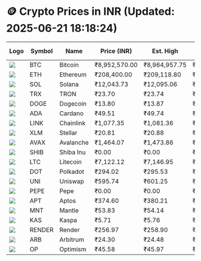 # 🪙 Crypto Prices in INR (Updated: 2025-06-21 18:18:24)

| Logo | Symbol | Name       | Price (INR) | Est. High | Est. Low | Gross Profit | Fees | Net Profit | ROI % |
|------|--------|------------|-------------|-----------|----------|---------------|------|-------------|--------|
| ![](https://coin-images.coingecko.com/coins/images/1/large/bitcoin.png?1696501400) | BTC    | Bitcoin    | ₹8,952,570.00 | ₹8,964,957.75 | ₹8,940,182.25 | ₹277.13 | ₹200.00 | ₹77.13 | 0.08% |
| ![](https://coin-images.coingecko.com/coins/images/279/large/ethereum.png?1696501628) | ETH    | Ethereum   | ₹208,400.00 | ₹209,118.80 | ₹207,681.20 | ₹692.21 | ₹200.00 | ₹492.21 | 0.49% |
| ![](https://coin-images.coingecko.com/coins/images/4128/large/solana.png?1718769756) | SOL    | Solana     | ₹12,043.73 | ₹12,095.06 | ₹11,992.40 | ₹855.97 | ₹200.00 | ₹655.97 | 0.66% |
| ![](https://coin-images.coingecko.com/coins/images/1094/large/tron-logo.png?1696502193) | TRX    | TRON       | ₹23.70 | ₹23.74 | ₹23.66 | ₹304.26 | ₹200.00 | ₹104.26 | 0.10% |
| ![](https://coin-images.coingecko.com/coins/images/5/large/dogecoin.png?1696501409) | DOGE   | Dogecoin   | ₹13.80 | ₹13.87 | ₹13.73 | ₹961.12 | ₹200.00 | ₹761.12 | 0.76% |
| ![](https://coin-images.coingecko.com/coins/images/975/large/cardano.png?1696502090) | ADA    | Cardano    | ₹49.51 | ₹49.74 | ₹49.28 | ₹919.17 | ₹200.00 | ₹719.17 | 0.72% |
| ![](https://coin-images.coingecko.com/coins/images/877/large/chainlink-new-logo.png?1696502009) | LINK   | Chainlink  | ₹1,077.35 | ₹1,081.36 | ₹1,073.34 | ₹746.27 | ₹200.00 | ₹546.27 | 0.55% |
| ![](https://coin-images.coingecko.com/coins/images/100/large/fmpFRHHQ_400x400.jpg?1735231350) | XLM    | Stellar    | ₹20.81 | ₹20.88 | ₹20.74 | ₹636.33 | ₹200.00 | ₹436.33 | 0.44% |
| ![](https://coin-images.coingecko.com/coins/images/12559/large/Avalanche_Circle_RedWhite_Trans.png?1696512369) | AVAX   | Avalanche  | ₹1,464.07 | ₹1,473.86 | ₹1,454.28 | ₹1,346.02 | ₹200.00 | ₹1,146.02 | 1.15% |
| ![](https://coin-images.coingecko.com/coins/images/11939/large/shiba.png?1696511800) | SHIB   | Shiba Inu  | ₹0.00 | ₹0.00 | ₹0.00 | ₹1,033.17 | ₹200.00 | ₹833.17 | 0.83% |
| ![](https://coin-images.coingecko.com/coins/images/2/large/litecoin.png?1696501400) | LTC    | Litecoin   | ₹7,122.12 | ₹7,146.95 | ₹7,097.29 | ₹699.73 | ₹200.00 | ₹499.73 | 0.50% |
| ![](https://coin-images.coingecko.com/coins/images/12171/large/polkadot.png?1696512008) | DOT    | Polkadot   | ₹294.02 | ₹295.53 | ₹292.51 | ₹1,034.85 | ₹200.00 | ₹834.85 | 0.83% |
| ![](https://coin-images.coingecko.com/coins/images/12504/large/uniswap-logo.png?1720676669) | UNI    | Uniswap    | ₹595.74 | ₹601.25 | ₹590.23 | ₹1,867.92 | ₹200.00 | ₹1,667.92 | 1.67% |
| ![](https://coin-images.coingecko.com/coins/images/29850/large/pepe-token.jpeg?1696528776) | PEPE   | Pepe       | ₹0.00 | ₹0.00 | ₹0.00 | ₹1,860.15 | ₹200.00 | ₹1,660.15 | 1.66% |
| ![](https://coin-images.coingecko.com/coins/images/26455/large/aptos_round.png?1696525528) | APT    | Aptos      | ₹374.60 | ₹380.21 | ₹368.99 | ₹3,043.21 | ₹200.00 | ₹2,843.21 | 2.84% |
| ![](https://coin-images.coingecko.com/coins/images/30980/large/Mantle-Logo-mark.png?1739213200) | MNT    | Mantle     | ₹53.83 | ₹54.14 | ₹53.52 | ₹1,177.24 | ₹200.00 | ₹977.24 | 0.98% |
| ![](https://coin-images.coingecko.com/coins/images/25751/large/kaspa-icon-exchanges.png?1696524837) | KAS    | Kaspa      | ₹5.71 | ₹5.76 | ₹5.66 | ₹1,642.09 | ₹200.00 | ₹1,442.09 | 1.44% |
| ![](https://coin-images.coingecko.com/coins/images/11636/large/rndr.png?1696511529) | RENDER | Render     | ₹256.97 | ₹258.90 | ₹255.04 | ₹1,511.51 | ₹200.00 | ₹1,311.51 | 1.31% |
| ![](https://coin-images.coingecko.com/coins/images/16547/large/arb.jpg?1721358242) | ARB    | Arbitrum   | ₹24.30 | ₹24.48 | ₹24.12 | ₹1,517.60 | ₹200.00 | ₹1,317.60 | 1.32% |
| ![](https://coin-images.coingecko.com/coins/images/25244/large/Optimism.png?1696524385) | OP     | Optimism   | ₹45.58 | ₹45.97 | ₹45.19 | ₹1,712.65 | ₹200.00 | ₹1,512.65 | 1.51% |
